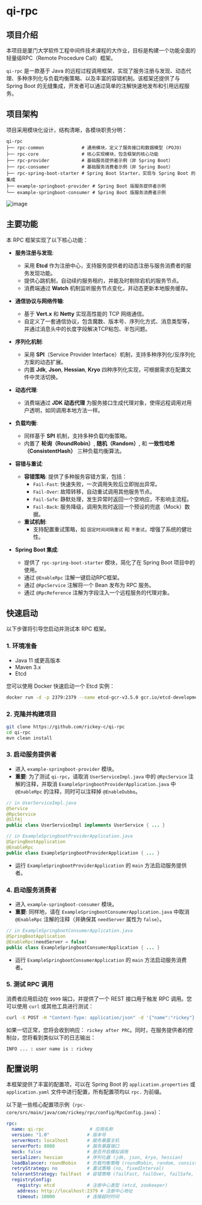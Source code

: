 # qi-rpc

## 项目介绍

本项目是厦门大学软件工程中间件技术课程的大作业，目标是构建一个功能全面的轻量级RPC（Remote Procedure Call）框架。

`qi-rpc` 是一款基于 Java 的远程过程调用框架，实现了服务注册与发现、动态代理、多种序列化与负载均衡策略、以及丰富的容错机制。该框架还提供了与
Spring Boot 的无缝集成，开发者可以通过简单的注解快速地发布和引用远程服务。

## 项目架构

项目采用模块化设计，结构清晰，各模块职责分明：

```
qi-rpc
├── rpc-common              # 通用模块，定义了服务接口和数据模型 (POJO)
├── rpc-core                # 核心实现模块，包含框架的核心功能
├── rpc-provider            # 基础服务提供者示例（非 Spring Boot）
├── rpc-consumer            # 基础服务消费者示例（非 Spring Boot）
├── rpc-spring-boot-starter # Spring Boot Starter，实现与 Spring Boot 的集成
├── example-springboot-provider # Spring Boot 版服务提供者示例
└── example-springboot-consumer # Spring Boot 版服务消费者示例
```
![image](https://github.com/user-attachments/assets/bf8b26a7-51f7-4d4f-af3a-52dcbfd09f3a)


## 主要功能

本 RPC 框架实现了以下核心功能：

* **服务注册与发现**:
    * 采用 **Etcd** 作为注册中心，支持服务提供者的动态注册与服务消费者的服务发现功能。
    * 提供心跳机制，自动续约服务租约，并能及时剔除宕机的服务节点。
    * 消费端通过 **Watch** 机制监听服务节点变化，并动态更新本地服务缓存。

* **通信协议与网络传输**:
    * 基于 **Vert.x** 和 **Netty** 实现高性能的 TCP 网络通信。
    * 自定义了一套通信协议，包含魔数、版本号、序列化方式、消息类型等，并通过消息头中的长度字段解决TCP粘包、半包问题。

* **序列化机制**:
    * 采用 **SPI**（Service Provider Interface）机制，支持多种序列化/反序列化方案的动态扩展。
    * 内置 **Jdk**, **Json**, **Hessian**, **Kryo** 四种序列化实现，可根据需求在配置文件中灵活切换。

* **动态代理**:
    * 消费端通过 **JDK 动态代理** 为服务接口生成代理对象，使得远程调用对用户透明，如同调用本地方法一样。

* **负载均衡**:
    * 同样基于 **SPI** 机制，支持多种负载均衡策略。
    * 内置了 **轮询（RoundRobin）**, **随机（Random）**, 和 **一致性哈希（ConsistentHash）** 三种负载均衡算法。

* **容错与重试**:
    * **容错策略**: 提供了多种服务容错方案，包括：
        * `Fail-Fast`: 快速失败，一次调用失败后立即抛出异常。
        * `Fail-Over`: 故障转移，自动重试调用其他服务节点。
        * `Fail-Safe`: 静默处理，发生异常时返回一个空响应，不影响主流程。
        * `Fail-Back`: 服务降级，调用失败时返回一个预设的兜底（Mock）数据。
    * **重试机制**:
        * 支持配置重试策略，如 `固定时间间隔重试` 和 `不重试`，增强了系统的健壮性。

* **Spring Boot 集成**:
    * 提供了 `rpc-spring-boot-starter` 模块，简化了在 Spring Boot 项目中的使用。
    * 通过 `@EnableRpc` 注解一键启动RPC框架。
    * 通过 `@RpcService` 注解将一个 Bean 发布为 RPC 服务。
    * 通过 `@RpcReference` 注解为字段注入一个远程服务的代理对象。

## 快速启动

以下步骤将引导您启动并测试本 RPC 框架。

### 1. 环境准备

* Java 11 或更高版本
* Maven 3.x
* Etcd

您可以使用 Docker 快速启动一个 Etcd 实例：

```bash
docker run -d -p 2379:2379 --name etcd-gcr-v3.5.0 gcr.io/etcd-development/etcd:v3.5.0 --advertise-client-urls http://0.0.0.0:2379 --listen-client-urls http://0.0.0.0:2379
```

### 2. 克隆并构建项目

```bash
git clone https://github.com/rickey-c/qi-rpc
cd qi-rpc
mvn clean install
```

### 3. 启动服务提供者

* 进入 `example-springboot-provider` 模块。
* **重要**: 为了测试 `qi-rpc`，请取消 `UserServiceImpl.java` 中的 `@RpcService` 注解的注释，并取消
  `ExampleSpringbootProviderApplication.java` 中 `@EnableRpc` 的注释，同时可以注释掉 `@EnableDubbo`。

```java
// in UserServiceImpl.java
@Service
@RpcService 
@Slf4j
public class UserServiceImpl implements UserService { ... }

// in ExampleSpringbootProviderApplication.java
@SpringBootApplication
@EnableRpc
public class ExampleSpringbootProviderApplication { ... }
```

* 运行 `ExampleSpringbootProviderApplication` 的 `main` 方法启动服务提供者。

### 4. 启动服务消费者

* 进入 `example-springboot-consumer` 模块。
* **重要**: 同样地，请在 `ExampleSpringbootConsumerApplication.java` 中取消 `@EnableRpc` 注解的注释（并确保其 `needServer`
  属性为 `false`）。

```java
// in ExampleSpringbootConsumerApplication.java
@SpringBootApplication
@EnableRpc(needServer = false)
public class ExampleSpringbootConsumerApplication { ... }
```

* 运行 `ExampleSpringbootConsumerApplication` 的 `main` 方法启动服务消费者。

### 5. 测试 RPC 调用

消费者应用启动在 `9999` 端口，并提供了一个 REST 接口用于触发 RPC 调用。您可以使用 `curl` 或其他工具进行测试：

```bash
curl -X POST -H "Content-Type: application/json" -d '{"name":"rickey"}' http://localhost:9999/rpc/qi
```

如果一切正常，您将会收到响应： `rickey after PRC`。同时，在服务提供者的控制台，您将看到类似以下的日志输出：

```
INFO ... : user name is : rickey
```

## 配置说明

本框架提供了丰富的配置项，可以在 Spring Boot 的 `application.properties` 或 `application.yaml` 文件中进行配置，所有配置项均以
`rpc.` 为前缀。

以下是一些核心配置项示例（`rpc-core/src/main/java/com/rickey/rpc/config/RpcConfig.java`）：

```yaml
rpc:
  name: qi-rpc                 # 应用名称
  version: "1.0"              # 版本号
  serverHost: localhost       # 服务暴露主机
  serverPort: 8080            # 服务暴露端口
  mock: false                 # 是否开启模拟调用
  serializer: hessian         # 序列化器 (jdk, json, kryo, hessian)
  loadBalancer: roundRobin    # 负载均衡策略 (roundRobin, random, consistentHash)
  retryStrategy: no           # 重试策略 (no, fixedInterval)
  tolerantStrategy: failFast  # 容错策略 (failFast, failOver, failSafe, failBack)
  registryConfig:
    registry: etcd            # 注册中心类型 (etcd, zookeeper)
    address: http://localhost:2379 # 注册中心地址
    timeout: 10000            # 连接超时时间
```
